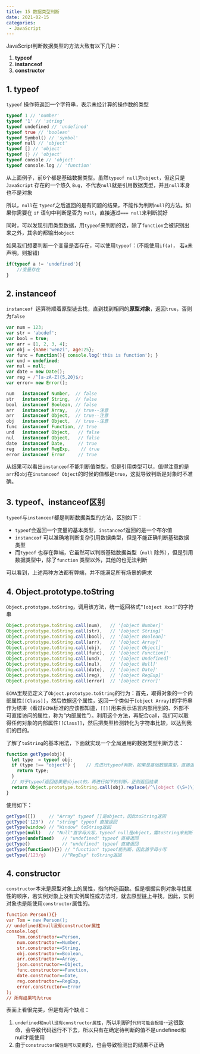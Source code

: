 ```yaml
---
title: 15 数据类型判断
date: 2021-02-15
categories: 
 - JavaScript
---
```


JavaScript判断数据类型的方法大致有以下几种：

1. **typeof**
2. **instanceof**
3. **constructor**

## 1. typeof

`typeof` 操作符返回一个字符串，表示未经计算的操作数的类型

```rust
typeof 1 // 'number'
typeof '1' // 'string'
typeof undefined // 'undefined'
typeof true // 'boolean'
typeof Symbol() // 'symbol'
typeof null // 'object'
typeof [] // 'object'
typeof {} // 'object'
typeof console // 'object'
typeof console.log // 'function'
```

从上面例子，前6个都是基础数据类型。虽然`typeof null`为`object`，但这只是`JavaScript` 存在的一个悠久 `Bug`，不代表`null`就是引用数据类型，并且`null`本身也不是对象

所以，`null`在 `typeof`之后返回的是有问题的结果，不能作为判断`null`的方法。如果你需要在 `if` 语句中判断是否为 `null`，直接通过`=== null`来判断就好

同时，可以发现引用类型数据，用`typeof`来判断的话，除了`function`会被识别出来之外，其余的都输出`object`

如果我们想要判断一个变量是否存在，可以使用`typeof`：(不能使用`if(a)`， 若`a`未声明，则报错)

```js
if(typeof a != 'undefined'){
    //变量存在
}
```

## 2. instanceof

`instanceof `运算符顺着原型链去找，直到找到相同的**原型对象**，返回`true`，否则为`false`

```js
var num = 123;
var str = 'abcdef';
var bool = true;
var arr = [1, 2, 3, 4];
var obj = {name:'wenzi', age:25};
var func = function(){ console.log('this is function'); }
var und = undefined;
var nul = null;
var date = new Date();
var reg = /^[a-zA-Z]{5,20}$/;
var error= new Error();
```

```javascript
num   instanceof Number,  // false
str   instanceof String,  // false
bool  instanceof Boolean, // false
arr   instanceof Array,   // true--注意
arr   instanceof Object,  // true--注意
obj   instanceof Object,  // true--注意
func  instanceof Function, // true
und   instanceof Object,   // false
nul   instanceof Object,   // false
date  instanceof Date,     // true
reg   instanceof RegExp,    // true
error instanceof Error     // true
```

从结果可以看出`instanceof`不能判断值类型，但是引用类型可以，值得注意的是`arr`和`obj`在`instanceof Object`的时候的值都是`true`，这就导致判断是对象时不准确。

## 3. typeof、instanceof区别

`typeof`与`instanceof`都是判断数据类型的方法，区别如下：

- `typeof`会返回一个变量的基本类型，`instanceof`返回的是一个布尔值
- `instanceof` 可以准确地判断复杂引用数据类型，但是不能正确判断基础数据类型
- 而`typeof` 也存在弊端，它虽然可以判断基础数据类型（`null` 除外），但是引用数据类型中，除了`function` 类型以外，其他的也无法判断

可以看到，上述两种方法都有弊端，并不能满足所有场景的需求

## 4. Object.prototype.toString

`Object.prototype.toString`，调用该方法，统一返回格式`“[object Xxx]”`的字符串

```js
Object.prototype.toString.call(num),   // '[object Number]'
Object.prototype.toString.call(str),   // '[object String]'
Object.prototype.toString.call(bool),  // '[object Boolean]'
Object.prototype.toString.call(arr),   // '[object Array]'
Object.prototype.toString.call(obj),   // '[object Object]'
Object.prototype.toString.call(func),  // '[object Function]'
Object.prototype.toString.call(und),   // '[object Undefined]'
Object.prototype.toString.call(nul),   // '[object Null]'
Object.prototype.toString.call(date),  // '[object Date]'
Object.prototype.toString.call(reg),   // '[object RegExp]'
Object.prototype.toString.call(error)  // '[object Error]'
```

`ECMA`里规范定义了`Object.prototype.toString`的行为：首先，取得对象的一个内部属性`[[Class]]`，然后依据这个属性，返回一个类似于`[object Array]`的字符串作为结果（看过`ECMA`标准的应该都知道，`[[]]`用来表示语言内部用到的、外部不可直接访问的属性，称为“内部属性”）。利用这个方法，再配合call，我们可以取得任何对象的内部属性`[[Class]]`，然后把类型检测转化为字符串比较，以达到我们的目的。

了解了`toString`的基本用法，下面就实现一个全局通用的数据类型判断方法：

```js
function getType(obj){
  let type  = typeof obj;
  if (type !== "object") {    // 先进行typeof判断，如果是基础数据类型，直接返回
    return type;
  }
  // 对于typeof返回结果是object的，再进行如下的判断，正则返回结果
  return Object.prototype.toString.call(obj).replace(/^\[object (\S+)\]$/, '$1'); 
}
```

使用如下：

```js
getType([])     // "Array" typeof []是object，因此toString返回
getType('123')  // "string" typeof 直接返回
getType(window) // "Window" toString返回
getType(null)   // "Null"首字母大写，typeof null是object，需toString来判断
getType(undefined)   // "undefined" typeof 直接返回
getType()            // "undefined" typeof 直接返回
getType(function(){}) // "function" typeof能判断，因此首字母小写
getType(/123/g)      //"RegExp" toString返回
```

## 4. constructor

`constructor`本来是原型对象上的属性，指向构造函数。但是根据实例对象寻找属性的顺序，若实例对象上没有实例属性或方法时，就去原型链上寻找，因此，实例对象也是能使用`constructor`属性的。

```ini
function Person(){}
var Tom = new Person();
// undefined和null没有constructor属性
console.log(
    Tom.constructor==Person,
    num.constructor==Number,
    str.constructor==String,
    obj.constructor==Boolean,
    arr.constructor==Array,
    json.constructor==Object,
    func.constructor==Function,
    date.constructor==Date,
    reg.constructor==RegExp,
    error.constructor==Error
);
// 所有结果均为true
```

表面上看很完美，但是有两个缺点：

1. `undefined和null没有constructor属性`，所以判断时`代码可能会报错`--这很致命，会导致代码运行不下去，所以只有在确定待判断的值不是undefined和null才能使用
2. 由于`constructor属性是可以变更`的，也会导致检测出的结果不正确

